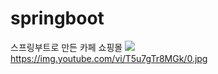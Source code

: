# springboot
스프링부트로 만든 카페 쇼핑몰 
<img src="https://user-images.githubusercontent.com/30253535/153536526-3d1078c2-8cd3-434c-b7c9-14b87c9d449f.png">
https://img.youtube.com/vi/T5u7gTr8MGk/0.jpg
